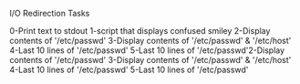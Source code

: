 I/O Redirection Tasks

 0-Print text to stdout
 1-script that displays confused smiley
 2-Display contents of '/etc/passwd'
 3-Display contents of '/etc/passwd' & '/etc/host'
 4-Last 10 lines of '/etc/passwd'
 5-Last 10 lines of '/etc/passwd'2-Display contents of '/etc/passwd'
 3-Display contents of '/etc/passwd' & '/etc/host'
 4-Last 10 lines of '/etc/passwd'
 5-Last 10 lines of '/etc/passwd'

